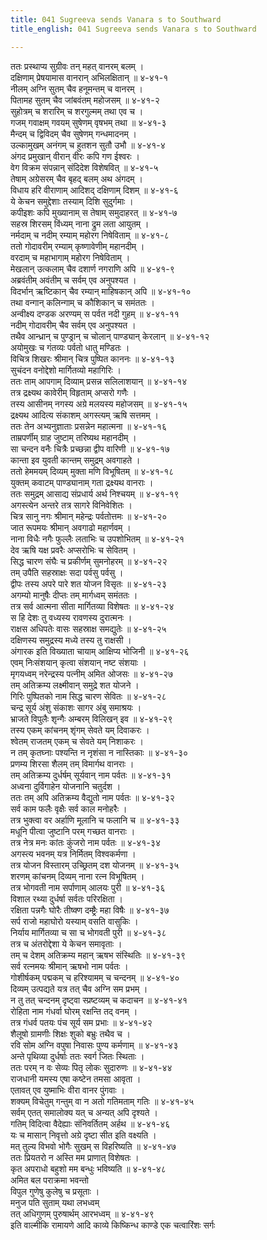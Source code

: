 ```yaml
---
title: 041 Sugreeva sends Vanara s to Southward
title_english: 041 Sugreeva sends Vanara s to Southward

---
```

ततः प्रस्थाप्य सुग्रीवः तन् महत् वानरम् बलम् ।  
दक्षिणाम् प्रेषयामास वानरान् अभिलक्षितान् ॥ ४-४१-१  
नीलम् अग्नि सुतम् चैव हनूमन्तम् च वानरम् ।  
पितामह सुतम् चैव जांबवंतम् महोजसम् ॥ ४-४१-२  
सुहोत्रम् च शरारिम् च शरगुल्मम् तथा एव च ।  
गजम् गवाक्षम् गवयम् सुषेणम् वृषभम् तथा ॥ ४-४१-३  
मैन्दम् च द्विविदम् चैव सुषेणम् गन्धमादनम् ।  
उल्कामुखम् अनंगम् च हुतशन सुतौ उभौ ॥ ४-४१-४  
अंगद प्रमुखान् वीरान् वीरः कपि गण ईश्वरः ।  
वेग विक्रम संपन्नान् संदिदेश विशेषवित् ॥ ४-४१-५  
तेषाम् अग्रेसरम् चैव बृहद् बलम् अथ अंगदम् ।  
विधाय हरि वीराणाम् आदिशद् दक्षिणाम् दिशम् ॥ ४-४१-६  
ये केचन समुद्देशाः तस्याम् दिशि सुदुर्गमाः ।  
कपीइशः कपि मुख्यानाम् स तेषाम् समुदाहरत् ॥ ४-४१-७  
सहस्र शिरसम् विंध्यम् नाना द्रुम लता आयुतम् ।  
नर्मदाम् च नदीम् रम्याम् महोरग निषेविताम् ॥ ४-४१-८  
ततो गोदावरीम् रम्याम् कृष्णावेणीम् महानदीम् ।  
वरदाम् च महाभागाम् महोरग निषेविताम् ।  
मेखलान् उत्कलाम् चैव दशार्ण नगराणि अपि ॥ ४-४१-९  
अब्रवंतीम् अवंतीम् च सर्वम् एव अनुपश्यत ।  
विदर्भान् ऋष्टिकान् चैव रम्यान् माहिषकान् अपि ॥ ४-४१-१०  
तथा वन्गान् कलिन्गाम् च कौशिकान् च समंततः ।  
अन्वीक्ष्य दण्डक अरण्यम् स पर्वत नदी गुहम् ॥ ४-४१-११  
नदीम् गोदावरीम् चैव सर्वम् एव अनुपश्यत ।  
तथैव आन्ध्रान् च पुण्ड्रान् च चोलान् पाण्ड्यान् केरलान् ॥ ४-४१-१२  
अयोमुखः च गंतव्यः पर्वतो धातु मण्डितः ।  
विचित्र शिखरः श्रीमान् चित्र पुष्पित काननः ॥ ४-४१-१३  
सुचंदन वनोद्देशो मार्गितव्यो महागिरिः ।  
ततः ताम् आपगाम् दिव्याम् प्रसन्न सलिलाशयान् ॥ ४-४१-१४  
तत्र द्रक्ष्यथ कावेरीम् विहृताम् अप्सरो गणैः ।  
तस्य आसीनम् नगस्य अग्रे मलयस्य महोजसम् ॥ ४-४१-१५  
द्रक्ष्यथ आदित्य संकाशम् अगस्त्यम् ऋषि सत्तमम् ।  
ततः तेन अभ्यनुज्ञाताः प्रसन्नेन महात्मना ॥ ४-४१-१६  
ताम्रपर्णीम् ग्राह जुष्टाम् तरिष्यथ महानदीम् ।  
सा चन्दन वनैः चित्रैः प्रच्छन्ना द्वीप वारिणी ॥ ४-४१-१७  
कान्ता इव युवती कान्तम् समुद्रम् अवगाहते ।  
ततो हेममयम् दिव्यम् मुक्ता मणि विभूषितम् ॥ ४-४१-१८  
युक्तम् कवाटम् पाण्ड्यानाम् गता द्रक्ष्यथ वानराः ।  
ततः समुद्रम् आसाद्य संप्रधार्य अर्थ निश्चयम् ॥ ४-४१-१९  
अगस्त्येन अन्तरे तत्र सागरे विनिवेशितः ।  
चित्र सानु नगः श्रीमान् महेन्द्रः पर्वतोत्तमः ॥ ४-४१-२०  
जात रूपमयः श्रीमान् अवगाढो महार्णवम् ।  
नाना विधैः नगैः फुल्लैः लताभिः च उपशोभितम् ॥ ४-४१-२१  
देव ऋषि यक्ष प्रवरैः अप्सरोभिः च सेवितम् ।  
सिद्ध चारण संघैः च प्रकीर्णम् सुमनोहरम् ॥ ४-४१-२२  
तम् उपैति सहस्राक्षः सदा पर्वसु पर्वसु ।  
द्वीपः तस्य अपरे पारे शत योजन विसृतः ॥ ४-४१-२३  
अगम्यो मानुषैः दीप्तः तम् मार्गध्वम् समंततः ।  
तत्र सर्व आत्मना सीता मार्गितव्या विशेषतः ॥ ४-४१-२४  
स हि देशः तु वध्यस्य रावणस्य दुरात्मनः ।  
राक्षस अधिपतेः वासः सहस्राक्ष समद्युतेः ॥ ४-४१-२५  
दक्षिणस्य समुद्रस्य मध्ये तस्य तु राक्षसी ।  
अंगारक इति विख्याता चायाम् आक्षिप्य भोजिनी ॥ ४-४१-२६  
एवम् निःसंशयान् कृत्वा संशयान् नष्ट संशयाः ।  
मृगयध्वम् नरेन्द्रस्य पत्नीम् अमित ओजसः ॥ ४-४१-२७  
तम् अतिक्रम्य लक्ष्मीवान् समुद्रे शत योजने ।  
गिरिः पुष्पितको नाम सिद्ध चारण सेवितः ॥ ४-४१-२८  
चन्द्र सूर्य अंशु संकाशः सागर अंबु समाश्रयः ।  
भ्राजते विपुलैः शृन्गैः अम्बरम् विलिखन् इव ॥ ४-४१-२९  
तस्य एकम् कांचनम् शृंगम् सेवते यम् दिवाकरः ।  
श्वेतम् राजतम् एकम् च सेवते यम् निशाकरः ।  
न तम् कृतघ्नाः पश्यन्ति न नृशंसा न नास्तिकाः ॥ ४-४१-३०  
प्रणम्य शिरसा शैलम् तम् विमार्गथ वानराः ।  
तम् अतिक्रम्य दुर्धर्षम् सूर्यवान् नाम पर्वतः ॥ ४-४१-३१  
अध्वना दुर्विगाहेन योजनानि चतुर्दश ।  
ततः तम् अपि अतिक्रम्य वैद्युतो नाम पर्वतः ॥ ४-४१-३२  
सर्व काम फलैः वृक्षैः सर्व काल मनोहरैः ।  
तत्र भुक्त्वा वर अर्हाणि मूलानि च फलानि च ॥ ४-४१-३३  
मधूनि पीत्वा जुष्टानि परम् गच्छत वानराः ।  
तत्र नेत्र मनः कांतः कुंजरो नाम पर्वतः ॥ ४-४१-३४  
अगस्त्य भवनम् यत्र निर्मितम् विश्वकर्मणा ।  
तत्र योजन विस्तारम् उच्छ्रितम् दश योजनम् ॥ ४-४१-३५  
शरणम् कांचनम् दिव्यम् नाना रत्न विभूषितम् ।  
तत्र भोगवती नाम सर्पाणाम् आलयः पुरी ॥ ४-४१-३६  
विशाल रथ्या दुर्धर्षा सर्वतः परिरक्षिता ।  
रक्षिता पन्नगैः घोरैः तीष्क्ण दम्ष्ट्रैः महा विषैः ॥ ४-४१-३७  
सर्प राजो महाघोरो यस्याम् वसति वासुकिः ।  
निर्याय मार्गितव्या च सा च भोगवती पुरी ॥ ४-४१-३८  
तत्र च अंतरोद्देशा ये केचन समावृताः ।  
तम् च देशम् अतिक्रम्य महान् ऋषभ संस्थितिः ॥ ४-४१-३९  
सर्व रत्नमयः श्रीमान् ऋषभो नाम पर्वतः ।  
गोशीर्षकम् पद्मकम् च हरिश्यामम् च चन्दनम् ॥ ४-४१-४०  
दिव्यम् उत्पद्यते यत्र तत् चैव अग्नि सम प्रभम् ।  
न तु तत् चन्दनम् दृष्ट्वा स्प्रष्टव्यम् च कदाचन ॥ ४-४१-४१  
रोहिता नाम गंधर्वा घोरम् रक्षन्ति तद् वनम् ।  
तत्र गंधर्व पतयः पंच सूर्य सम प्रभाः ॥ ४-४१-४२  
शैलूषो ग्रामणीः शिक्षः शुको बभ्रुः तथैव च ।  
रवि सोम अग्नि वपुषा निवासः पुण्य कर्मणाम् ॥ ४-४१-४३  
अन्ते पृथिव्या दुर्धर्षाः ततः स्वर्ग जितः स्थिताः ।  
ततः परम् न वः सेव्यः पितृ लोकः सुदारुणः ॥ ४-४१-४४  
राजधानी यमस्य एषा कष्टेन तमसा आवृता ।  
एतावत् एव युष्माभिः वीरा वानर पुंगवाः ।  
शक्यम् विचेतुम् गन्तुम् वा न अतो गतिमताम् गतिः ॥ ४-४१-४५  
सर्वम् एतत् समालोक्य यत् च अन्यत् अपि दृश्यते ।  
गतिम् विदित्वा वैदेह्याः संनिवर्तितम् अर्हथ ॥ ४-४१-४६  
यः च मासान् निवृत्तो अग्रे दृष्टा सीत इति वक्ष्यति ।  
मत् तुल्य विभवो भोगैः सुखम् स विहरिष्यति ॥ ४-४१-४७  
ततः प्रियतरो न अस्ति मम प्राणात् विशेषतः ।  
कृत अपराधो बहुशो मम बन्धुः भविष्यति ॥ ४-४१-४८  
अमित बल पराक्रमा भवन्तो  
विपुल गुणेषु कुलेषु च प्रसूताः ।  
मनुज पति सुताम् यथा लभध्वम्  
तत् अधिगुणम् पुरुषार्थम् आरभध्वम् ॥ ४-४१-४९  
इति वाल्मीकि रामायणे आदि काव्ये किष्किन्ध काण्डे एक चत्वारिंशः सर्गः